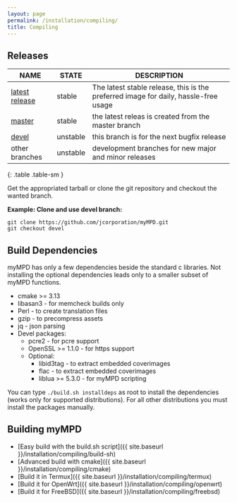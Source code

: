 ```yaml
---
layout: page
permalink: /installation/compiling/
title: Compiling
---
```


## Releases

| NAME | STATE | DESCRIPTION |
| ---- | ----- | ----------- |
| [latest release](https://github.com/jcorporation/myMPD/releases/latest) | stable | The latest stable release, this is the preferred image for daily, hassle-free usage |
| [master](https://github.com/jcorporation/myMPD/tree/master) | stable | the latest releas is created from the master branch |
| [devel](https://github.com/jcorporation/myMPD/tree/devel) | unstable | this branch is for the next bugfix release |
| other branches | unstable | development branches for new major and minor releases |
{: .table .table-sm }

Get the appropriated tarball or clone the git repository and checkout the wanted branch.

**Example: Clone and use devel branch:**

```
git clone https://github.com/jcorporation/myMPD.git
git checkout devel
```

## Build Dependencies

myMPD has only a few dependencies beside the standard c libraries. Not installing the optional dependencies leads only to a smaller subset of myMPD functions.

- cmake >= 3.13
- libasan3 - for memcheck builds only
- Perl - to create translation files
- gzip - to precompress assets
- jq - json parsing
- Devel packages:
  - pcre2 - for pcre support
  - OpenSSL >= 1.1.0 - for https support
  - Optional:
    - libid3tag - to extract embedded coverimages
    - flac - to extract embedded coverimages
    - liblua >= 5.3.0 - for myMPD scripting

You can type `./build.sh installdeps` as root to install the dependencies (works only for supported distributions). For all other distributions you must install the packages manually.

## Building myMPD

- [Easy build with the build.sh script]({{ site.baseurl }}/installation/compiling/build-sh)
- [Advanced build with cmake]({{ site.baseurl }}/installation/compiling/cmake)
- [Build it in Termux]({{ site.baseurl }}/installation/compiling/termux)
- [Build it for OpenWrt]({{ site.baseurl }}/installation/compiling/openwrt)
- [Build it for FreeBSD]({{ site.baseurl }}/installation/compiling/freebsd)
